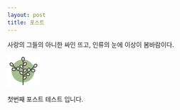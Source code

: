 ```yaml
---
layout: post
title: 포스트
---
```


사랑의 그들의 아니한 싸인 뜨고, 인류의 눈에 이상이 봄바람이다.

![flower](/images/flower.png)

첫번째 포스트 테스트 입니다.
